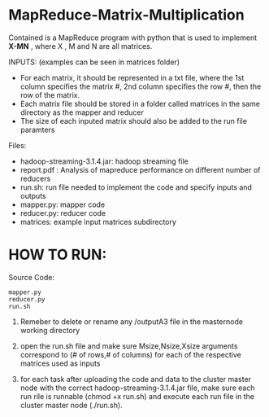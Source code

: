 # MapReduce-Matrix-Multiplication

Contained is a MapReduce program with python that is used to implement **X-MN** , where X , M and N are all matrices. 

INPUTS: (examples can be seen in matrices folder)
-  For each matrix, it should be represented in a txt file, where the 1st column specifies the matrix #, 2nd 
column specifies the row #, then the row of the matrix. 
- Each matrix file should be stored in a folder called matrices in the same directory as the mapper and reducer
- The size of each inputed matrix should also be added to the run file paramters 
 

Files:  
- hadoop-streaming-3.1.4.jar: hadoop streaming file  
- report.pdf : Analysis of mapreduce performance on different number of reducers  
- run.sh: run file needed to implement the code and specify inputs and outputs  
- mapper.py: mapper code 
- reducer.py: reducer code
- matrices: example input matrices subdirectory 

# HOW TO RUN: 

Source Code: 
 
    mapper.py
    reducer.py 
    run.sh
    
1. Remeber to delete or rename any /outputA3  file in the masternode working directory 

2. open the run.sh file and make sure Msize,Nsize,Xsize arguments correspond to (# of rows,# of columns) for each of the respective matrices used as inputs

2. for each task after uploading the code and data to the cluster master node with the correct hadoop-streaming-3.1.4.jar file, make sure 
each run rile is runnable (chmod +x run.sh) and execute each run file in the cluster master node (./run.sh).
